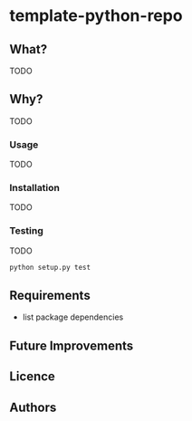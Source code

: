# template-python-repo

## What?

TODO

## Why?

TODO

### Usage

TODO

### Installation

TODO

### Testing

TODO

```python
python setup.py test
```

## Requirements

- list package dependencies

## Future Improvements

## Licence

## Authors
